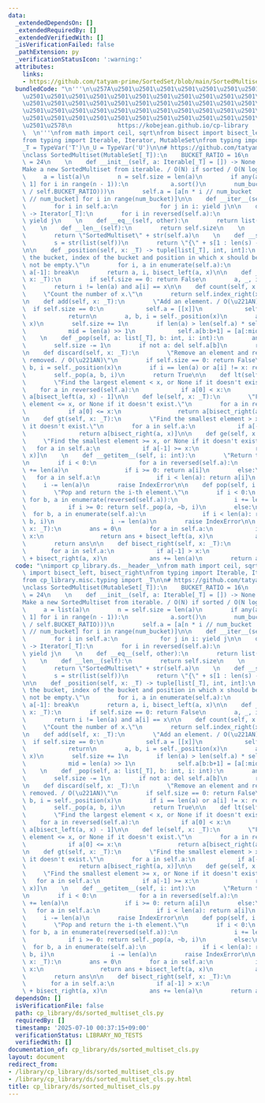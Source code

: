 ```yaml
---
data:
  _extendedDependsOn: []
  _extendedRequiredBy: []
  _extendedVerifiedWith: []
  _isVerificationFailed: false
  _pathExtension: py
  _verificationStatusIcon: ':warning:'
  attributes:
    links:
    - https://github.com/tatyam-prime/SortedSet/blob/main/SortedMultiset.py
  bundledCode: "\n'''\n\u257A\u2501\u2501\u2501\u2501\u2501\u2501\u2501\u2501\u2501\
    \u2501\u2501\u2501\u2501\u2501\u2501\u2501\u2501\u2501\u2501\u2501\u2501\u2501\
    \u2501\u2501\u2501\u2501\u2501\u2501\u2501\u2501\u2501\u2501\u2501\u2501\u2501\
    \u2501\u2501\u2501\u2501\u2501\u2501\u2501\u2501\u2501\u2501\u2501\u2501\u2501\
    \u2501\u2501\u2501\u2501\u2501\u2501\u2501\u2501\u2501\u2501\u2501\u2501\u2501\
    \u2501\u2578\n             https://kobejean.github.io/cp-library             \
    \  \n'''\nfrom math import ceil, sqrt\nfrom bisect import bisect_left, bisect_right\n\
    from typing import Iterable, Iterator, MutableSet\nfrom typing import TypeVar\n\
    _T = TypeVar('T')\n_U = TypeVar('U')\n\n# https://github.com/tatyam-prime/SortedSet/blob/main/SortedMultiset.py\n\
    \nclass SortedMultiset(MutableSet[_T]):\n    BUCKET_RATIO = 16\n    SPLIT_RATIO\
    \ = 24\n    \n    def __init__(self, a: Iterable[_T] = []) -> None:\n        \"\
    Make a new SortedMultiset from iterable. / O(N) if sorted / O(N log N)\"\n   \
    \     a = list(a)\n        n = self.size = len(a)\n        if any(a[i] > a[i +\
    \ 1] for i in range(n - 1)):\n            a.sort()\n        num_bucket = int(ceil(sqrt(n\
    \ / self.BUCKET_RATIO)))\n        self.a = [a[n * i // num_bucket : n * (i + 1)\
    \ // num_bucket] for i in range(num_bucket)]\n\n    def __iter__(self) -> Iterator[_T]:\n\
    \        for i in self.a:\n            for j in i: yield j\n\n    def __reversed__(self)\
    \ -> Iterator[_T]:\n        for i in reversed(self.a):\n            for j in reversed(i):\
    \ yield j\n    \n    def __eq__(self, other):\n        return list(self) == list(other)\n\
    \    \n    def __len__(self):\n        return self.size\n    \n    def __repr__(self):\n\
    \        return \"SortedMultiset\" + str(self.a)\n    \n    def __str__(self):\n\
    \        s = str(list(self))\n        return \"{\" + s[1 : len(s) - 1] + \"}\"\
    \n\n    def _position(self, x: _T) -> tuple[list[_T], int, int]:\n        \"return\
    \ the bucket, index of the bucket and position in which x should be. self must\
    \ not be empty.\"\n        for i, a in enumerate(self.a):\n            if x <=\
    \ a[-1]: break\n        return a, i, bisect_left(a, x)\n\n    def __contains__(self,\
    \ x: _T):\n        if self.size == 0: return False\n        a, _, i = self._position(x)\n\
    \        return i != len(a) and a[i] == x\n\n    def count(self, x: _T):\n   \
    \     \"Count the number of x.\"\n        return self.index_right(x) - self.index(x)\n\
    \n    def add(self, x: _T):\n        \"Add an element. / O(\u221AN)\"\n      \
    \  if self.size == 0:\n            self.a = [[x]]\n            self.size = 1\n\
    \            return\n        a, b, i = self._position(x)\n        a.insert(i,\
    \ x)\n        self.size += 1\n        if len(a) > len(self.a) * self.SPLIT_RATIO:\n\
    \            mid = len(a) >> 1\n            self.a[b:b+1] = [a[:mid], a[mid:]]\n\
    \    \n    def _pop(self, a: list[_T], b: int, i: int):\n        ans = a.pop(i)\n\
    \        self.size -= 1\n        if not a: del self.a[b]\n        return ans\n\
    \n    def discard(self, x: _T):\n        \"Remove an element and return True if\
    \ removed. / O(\u221AN)\"\n        if self.size == 0: return False\n        a,\
    \ b, i = self._position(x)\n        if i == len(a) or a[i] != x: return False\n\
    \        self._pop(a, b, i)\n        return True\n\n    def lt(self, x: _T):\n\
    \        \"Find the largest element < x, or None if it doesn't exist.\"\n    \
    \    for a in reversed(self.a):\n            if a[0] < x:\n                return\
    \ a[bisect_left(a, x) - 1]\n\n    def le(self, x: _T):\n        \"Find the largest\
    \ element <= x, or None if it doesn't exist.\"\n        for a in reversed(self.a):\n\
    \            if a[0] <= x:\n                return a[bisect_right(a, x) - 1]\n\
    \n    def gt(self, x: _T):\n        \"Find the smallest element > x, or None if\
    \ it doesn't exist.\"\n        for a in self.a:\n            if a[-1] > x:\n \
    \               return a[bisect_right(a, x)]\n\n    def ge(self, x: _T):\n   \
    \     \"Find the smallest element >= x, or None if it doesn't exist.\"\n     \
    \   for a in self.a:\n            if a[-1] >= x:\n                return a[bisect_left(a,\
    \ x)]\n    \n    def __getitem__(self, i: int):\n        \"Return the i-th element.\"\
    \n        if i < 0:\n            for a in reversed(self.a):\n                i\
    \ += len(a)\n                if i >= 0: return a[i]\n        else:\n         \
    \   for a in self.a:\n                if i < len(a): return a[i]\n           \
    \     i -= len(a)\n        raise IndexError\n\n    def pop(self, i: int = -1):\n\
    \        \"Pop and return the i-th element.\"\n        if i < 0:\n           \
    \ for b, a in enumerate(reversed(self.a)):\n                i += len(a)\n    \
    \            if i >= 0: return self._pop(a, ~b, i)\n        else:\n          \
    \  for b, a in enumerate(self.a):\n                if i < len(a): return self._pop(a,\
    \ b, i)\n                i -= len(a)\n        raise IndexError\n\n    def bisect_left(self,\
    \ x: _T):\n        ans = 0\n        for a in self.a:\n            if a[-1] >=\
    \ x:\n                return ans + bisect_left(a, x)\n            ans += len(a)\n\
    \        return ans\n\n    def bisect_right(self, x: _T):\n        ans = 0\n \
    \       for a in self.a:\n            if a[-1] > x:\n                return ans\
    \ + bisect_right(a, x)\n            ans += len(a)\n        return ans\n"
  code: "\nimport cp_library.ds.__header__\nfrom math import ceil, sqrt\nfrom bisect\
    \ import bisect_left, bisect_right\nfrom typing import Iterable, Iterator, MutableSet\n\
    from cp_library.misc.typing import _T\n\n# https://github.com/tatyam-prime/SortedSet/blob/main/SortedMultiset.py\n\
    \nclass SortedMultiset(MutableSet[_T]):\n    BUCKET_RATIO = 16\n    SPLIT_RATIO\
    \ = 24\n    \n    def __init__(self, a: Iterable[_T] = []) -> None:\n        \"\
    Make a new SortedMultiset from iterable. / O(N) if sorted / O(N log N)\"\n   \
    \     a = list(a)\n        n = self.size = len(a)\n        if any(a[i] > a[i +\
    \ 1] for i in range(n - 1)):\n            a.sort()\n        num_bucket = int(ceil(sqrt(n\
    \ / self.BUCKET_RATIO)))\n        self.a = [a[n * i // num_bucket : n * (i + 1)\
    \ // num_bucket] for i in range(num_bucket)]\n\n    def __iter__(self) -> Iterator[_T]:\n\
    \        for i in self.a:\n            for j in i: yield j\n\n    def __reversed__(self)\
    \ -> Iterator[_T]:\n        for i in reversed(self.a):\n            for j in reversed(i):\
    \ yield j\n    \n    def __eq__(self, other):\n        return list(self) == list(other)\n\
    \    \n    def __len__(self):\n        return self.size\n    \n    def __repr__(self):\n\
    \        return \"SortedMultiset\" + str(self.a)\n    \n    def __str__(self):\n\
    \        s = str(list(self))\n        return \"{\" + s[1 : len(s) - 1] + \"}\"\
    \n\n    def _position(self, x: _T) -> tuple[list[_T], int, int]:\n        \"return\
    \ the bucket, index of the bucket and position in which x should be. self must\
    \ not be empty.\"\n        for i, a in enumerate(self.a):\n            if x <=\
    \ a[-1]: break\n        return a, i, bisect_left(a, x)\n\n    def __contains__(self,\
    \ x: _T):\n        if self.size == 0: return False\n        a, _, i = self._position(x)\n\
    \        return i != len(a) and a[i] == x\n\n    def count(self, x: _T):\n   \
    \     \"Count the number of x.\"\n        return self.index_right(x) - self.index(x)\n\
    \n    def add(self, x: _T):\n        \"Add an element. / O(\u221AN)\"\n      \
    \  if self.size == 0:\n            self.a = [[x]]\n            self.size = 1\n\
    \            return\n        a, b, i = self._position(x)\n        a.insert(i,\
    \ x)\n        self.size += 1\n        if len(a) > len(self.a) * self.SPLIT_RATIO:\n\
    \            mid = len(a) >> 1\n            self.a[b:b+1] = [a[:mid], a[mid:]]\n\
    \    \n    def _pop(self, a: list[_T], b: int, i: int):\n        ans = a.pop(i)\n\
    \        self.size -= 1\n        if not a: del self.a[b]\n        return ans\n\
    \n    def discard(self, x: _T):\n        \"Remove an element and return True if\
    \ removed. / O(\u221AN)\"\n        if self.size == 0: return False\n        a,\
    \ b, i = self._position(x)\n        if i == len(a) or a[i] != x: return False\n\
    \        self._pop(a, b, i)\n        return True\n\n    def lt(self, x: _T):\n\
    \        \"Find the largest element < x, or None if it doesn't exist.\"\n    \
    \    for a in reversed(self.a):\n            if a[0] < x:\n                return\
    \ a[bisect_left(a, x) - 1]\n\n    def le(self, x: _T):\n        \"Find the largest\
    \ element <= x, or None if it doesn't exist.\"\n        for a in reversed(self.a):\n\
    \            if a[0] <= x:\n                return a[bisect_right(a, x) - 1]\n\
    \n    def gt(self, x: _T):\n        \"Find the smallest element > x, or None if\
    \ it doesn't exist.\"\n        for a in self.a:\n            if a[-1] > x:\n \
    \               return a[bisect_right(a, x)]\n\n    def ge(self, x: _T):\n   \
    \     \"Find the smallest element >= x, or None if it doesn't exist.\"\n     \
    \   for a in self.a:\n            if a[-1] >= x:\n                return a[bisect_left(a,\
    \ x)]\n    \n    def __getitem__(self, i: int):\n        \"Return the i-th element.\"\
    \n        if i < 0:\n            for a in reversed(self.a):\n                i\
    \ += len(a)\n                if i >= 0: return a[i]\n        else:\n         \
    \   for a in self.a:\n                if i < len(a): return a[i]\n           \
    \     i -= len(a)\n        raise IndexError\n\n    def pop(self, i: int = -1):\n\
    \        \"Pop and return the i-th element.\"\n        if i < 0:\n           \
    \ for b, a in enumerate(reversed(self.a)):\n                i += len(a)\n    \
    \            if i >= 0: return self._pop(a, ~b, i)\n        else:\n          \
    \  for b, a in enumerate(self.a):\n                if i < len(a): return self._pop(a,\
    \ b, i)\n                i -= len(a)\n        raise IndexError\n\n    def bisect_left(self,\
    \ x: _T):\n        ans = 0\n        for a in self.a:\n            if a[-1] >=\
    \ x:\n                return ans + bisect_left(a, x)\n            ans += len(a)\n\
    \        return ans\n\n    def bisect_right(self, x: _T):\n        ans = 0\n \
    \       for a in self.a:\n            if a[-1] > x:\n                return ans\
    \ + bisect_right(a, x)\n            ans += len(a)\n        return ans"
  dependsOn: []
  isVerificationFile: false
  path: cp_library/ds/sorted_multiset_cls.py
  requiredBy: []
  timestamp: '2025-07-10 00:37:15+09:00'
  verificationStatus: LIBRARY_NO_TESTS
  verifiedWith: []
documentation_of: cp_library/ds/sorted_multiset_cls.py
layout: document
redirect_from:
- /library/cp_library/ds/sorted_multiset_cls.py
- /library/cp_library/ds/sorted_multiset_cls.py.html
title: cp_library/ds/sorted_multiset_cls.py
---
```

